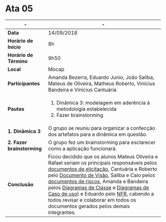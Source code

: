 # Ata 05

|-|-
|--|--
| **Data** | 14/09/2018 |
| **Horário de Início** | 8h |
| **Horário de Término** | 9h50 |
| **Local** | Mocap |
| **Participantes** | Amanda Bezerra, Eduardo Junio, João Saliba, Mateus de Oliveira, Matheus Roberto, Vinícius Bandeira e Vinícius Cantuária |
| **Pautas** | <ol><li>Dinâmica 3: modelagem em aderência à metodologia estabelecida</li><li>Fazer brainstorming</li></ol> |
| **1. Dinâmica 3** | O grupo se reuniu para organizar a confecção dos artefatos para a dinâmica em questão. |
| **2. Fazer brainstorming**| O grupo fez um brainstorming para esclarecer como a aplicação funcionará. |
| **Conclusão** | Ficou decidido que os alunos Mateus Oliveira e Rafael seriam os principais responsáveis pelos [documentos de elicitação](../Requisitos/Elicitação/Elicitação-de-Requisitos.md), Cantuária e Roberto pelo [Documento de Visão](../Artefatos/Desenvolvimento/Documento-de-Visão.md), Saliba e Caio pelos [documentos de riscos](../Artefatos/Organizacional/Detalhamento-dos-Riscos.md), Amanda e Bandeira pelos [Diagramas de Classe](../Requisitos/Modelagem/Tradicional/Diagrama-de-Domínio.md) e [Diagramas de Caso de uso](../Requisitos/Modelagem/Tradicional/Diagrama-de-Caso-de-Uso.md)) e Eduardo pelo [NFR](../Requisitos/Modelagem/Intencional/NFR-Framework.md), cabendo a todos revisar e colaborar em todos os documentos gerados pelos demais integrantes. |

